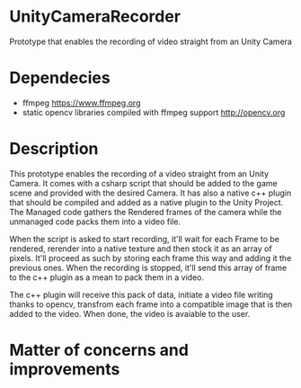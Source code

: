 # UnityCameraRecorder
Prototype that enables the recording of video straight from an Unity Camera

# Dependecies
* ffmpeg https://www.ffmpeg.org
* static opencv libraries compiled with ffmpeg support http://opencv.org

# Description
This prototype enables the recording of a video straight from an Unity Camera. It comes with a csharp script that should be added to the game scene and provided with the desired Camera. It has also a native c++ plugin that should be compiled and added as a native plugin to the Unity Project.
The Managed code gathers the Rendered frames of the camera while the unmanaged code packs them into a video file.

When the script is asked to start recording, it'll wait for each Frame to be rendered, rerender into a native texture and then stock it as an array of pixels. It'll proceed as such by storing each frame this way and adding it the previous ones. When the recording is stopped, it'll send this array of frame to the c++ plugin as a mean to pack them in a video.

The c++ plugin will receive this pack of data, initiate a video file writing thanks to opencv, transfrom each frame into a compatible image that is then added to the video. When done, the video is avaiable to the user.

# Matter of concerns and improvements
